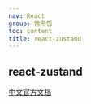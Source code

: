 ```yaml
---
nav: React
group: 常用包
toc: content
title: react-zustand
---
```


## react-zustand

<a  target='_blank' href='https://zustand.nodejs.cn/'>中文官方文档</a>
